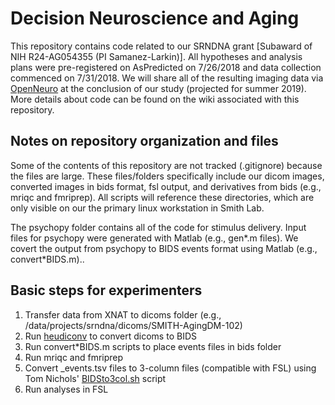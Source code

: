 # Decision Neuroscience and Aging
This repository contains code related to our SRNDNA grant [Subaward of NIH R24-AG054355 (PI Samanez-Larkin)]. All hypotheses and analysis plans were pre-registered on AsPredicted on 7/26/2018 and data collection commenced on 7/31/2018. We will share all of the resulting imaging data via [OpenNeuro][1] at the conclusion of our study (projected for summer 2019). More details about code can be found on the wiki associated with this repository.

## Notes on repository organization and files
Some of the contents of this repository are not tracked (.gitignore) because the files are large. These files/folders specifically include our dicom images, converted images in bids format, fsl output, and derivatives from bids (e.g., mriqc and fmriprep). All scripts will reference these directories, which are only visible on our the primary linux workstation in Smith Lab.

The psychopy folder contains all of the code for stimulus delivery. Input files for psychopy were generated with Matlab (e.g., gen*.m files). We covert the output from psychopy to BIDS events format using Matlab (e.g., convert*BIDS.m)..


## Basic steps for experimenters
1. Transfer data from XNAT to dicoms folder (e.g., /data/projects/srndna/dicoms/SMITH-AgingDM-102)
1. Run [heudiconv][3] to convert dicoms to BIDS
1. Run convert*BIDS.m scripts to place events files in bids folder
1. Run mriqc and fmriprep
1. Convert _events.tsv files to 3-column files (compatible with FSL) using Tom Nichols' [BIDSto3col.sh][2] script
1. Run analyses in FSL

[1]: https://openneuro.org/
[2]: https://github.com/INCF/bidsutils
[3]: https://github.com/nipy/heudiconv
